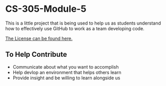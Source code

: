 # CS-305-Module-5


This is a little project that is being used to help us as students understand how to effectively use GitHub to work as a team developing code.

[The License can be found here.](https://github.com/Demetri-Gl1tch/CS-305-Module-5/blob/main/License)  


## To Help Contribute

- Communicate about what you want to accomplish
- Help devlop an environment that helps others learn
- Provide insight and be willing to learn alongside us
